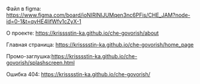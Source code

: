 Файл в figma: https://www.figma.com/board/ioNIRlNIJUMqen3nc6PFis/CHE_JAM?node-id=0-1&t=qyHE4IifWfv1cZyX-1

О проекте: https://krisssstin-ka.github.io/che-govorish/about

Главная страница: https://krisssstin-ka.github.io/che-govorish/home_page

Промо-заглушка:https://krisssstin-ka.github.io/che-govorish/splashscreen.html

Ошибка 404: https://krisssstin-ka.github.io/che-govorish/


